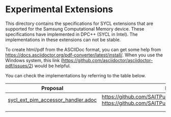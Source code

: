 # Experimental Extensions

This directory contains the specifications for SYCL extensions that are supported for the Samsung Computational Memory device. These specifications have implemented in DPC++ (SYCL in Intel). The implementations in these extensions can not be stable. 



To create html/pdf from the ASCIIDoc format, you can get some help from https://docs.asciidoctor.org/pdf-converter/latest/install/.
When you use the Windows system, this link (https://github.com/asciidoctor/asciidoctor-pdf/issues/2) would be helpful.



You can check the implementations by referring to the table below. 

| Proposal                                                     | Related Links                                                |
| ------------------------------------------------------------ | ------------------------------------------------------------ |
| [sycl_ext_pim_accessor_handler.adoc](https://github.com/SAITPublic/SYCL-Extension-Document/blob/master/experimental/sycl_ext_pim_accessor_handler.adoc) | https://github.com/SAITPublic/PIMMock<br />https://github.com/SAITPublic/PIMPatches/tree/main/SYCL_dpcpp |
|                                                              |                                                              |
|                                                              |                                                              |




